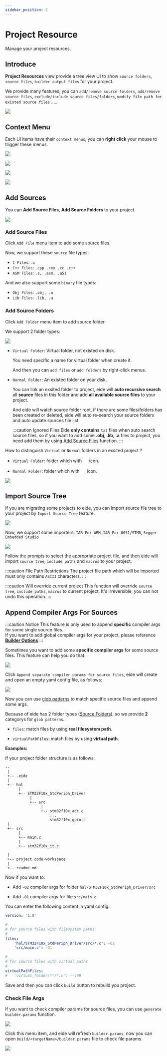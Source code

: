 ```yaml
---
sidebar_position: 2
---
```


# Project Resource

Manage your project resources.

## Introduce

**Project Resources** view provide a tree view UI to show `source folders`, `source files`, `builder output files` for your project.

We provide many features, you can `add/remove source folders`, `add/remove source files`, `exclude/include source files/folders`, `modify file path for existed source files` .....

![](/img/proj_res_preview.png)

## Context Menu

Each UI items have their `context menus`, you can **right click** your mouse to trigger these menus.

![](/img/ctx_menu_prj.png)

![](/img/ctx_menu_prj_res.png)

![](/img/ctx_menu_prj_folder.png)

![](/img/ctx_menu_prj_file.png)

## Add Sources

You can **Add Source Files**, **Add Source Folders** to your project.

![](/img/prj_res_add_src_file.png)

### Add Source Files

Click `Add File` menu item to add some source files.

Now, we support these `source` file types:

- `C Files`: `.c`
- `C++ Files`: `.cpp .cxx .cc .c++`
- `ASM Files`: `.s, .asm, .a51`

And we also support some `binary` file types:

- `Obj Files`: `.obj, .o`
- `Lib Files`: `.lib, .a`

### Add Source Folders

Click `Add Folder` menu item to add source folder.

We support 2 folder types:

![](/img/prj_res_folder_typ.png)

- `Virtual Folder`: Virtual folder, not existed on disk.

  You need specific a name for virtual folder when create it.

  And then you can `add files` or `add folders` by right-click menus.

- `Normal Folder`: An existed folder on your disk.

  You can link an exsited folder to project, eide will **auto recursive search** all **source** files in this folder and add **all available source files** to your project.

  And eide will watch source folder root, if there are some files/folders has been created or deleted, eide will auto re-search your source folders and auto update sources file list.

  :::caution Ignored Files
  Eide **only contains** `txt` files when auto search source files, so if you want to add some **.obj**, **.lib**, **.a** files to project, you need add them by using [Add Source Files](#add-source-files) function.
  :::

How to distinguish `Virtual` or `Normal` folders in an exsited project ?

- `Virtual Folder`: folder which with <img width="16px" bor src="/img/icon/folder_virtual.svg"/> icon.

- `Normal Folder`: folder which with <img width="16px" bor src="/img/icon/folder_root.svg"/> icon.

![](/img/prj_res_folder_typ_cmp.png)

## Import Source Tree

If you are migrating some projects to eide, you can import source file tree to your project by `Import Source Tree` feature.

![](/img/prj_res_imp_src_tree.png)

Now, we support some importers: `IAR For ARM`, `IAR For 8051/STM8`, `Segger Embedded Studio`

![](/img/prj_res_imp_src_tree_importers.png)

Follow the prompts to select the appropriate project file, and then eide will import `source tree`, `include paths` and `macros` to your project.

:::caution File Path Restrictions
The project file path which will be imported must only contains `ASCII` characters.
:::

:::caution Will override current project
This function will override `source tree`, `include paths`, `macros` to current project. It's irreversible, you can not undo this operation.
:::

## Append Compiler Args For Sources

:::caution Notice
This feature is only used to append **specific** compiler args for some single source files.<br/>
If you want to add global compiler args for your project, please reference [**Builder Options**](../modules/builder#advance-configurations)
:::

Sometimes you want to add some **specific compiler args** for some source files. This feature can help you do that.

![](/img/prj_res_add_src_file_args.png)

Click `Append separate compiler params for source files`, eide will create and open an empty yaml config file, as follows:

![](/img/prj_res_add_src_file_args_preview.png)

Now you can use [glob patterns](https://github.com/micromatch/micromatch#matching-features) to match specific source files and append some args.

Because of eide has 2 folder types ([Source Folders](#add-source-folders)), so we provide **2** categorys for `glob patterns`.

- `files`: match files by using **real filesystem path**.

- `virtualPathFiles`: match files by using **virtual path**.

**Examples:**

If your project folder structure is as follows:

```
--
 |
 +-- .eide
 |
 +-- hal
      |
      +-- STM32F10x_StdPeriph_Driver
           |
           +-- src
                |
                +-- stm32f10x_adc.c
                    ...
                    stm32f10x_gpio.c
 |
 +-- src
      |
      +-- main.c
      |
      +-- stm32f10x_it.c

 |
 +-- project.code-workspace
 |
 +-- readme.md
```

Now if you want to:

- Add `-O2` compiler args for folder `hal/STM32F10x_StdPeriph_Driver/src`

- Add `-O1` compiler args for file `src/main.c`

You can enter the following content in yaml config:

```yaml
version: '1.0'

#
# for source files with filesystem paths
#
files:
    'hal/STM32F10x_StdPeriph_Driver/src/*.c': -O2
    'src/main.c': -O1

#
# for source files with virtual paths
#
virtualPathFiles:
#   'virtual_folder/**/*.c': --c99
```

Save and then you can click `build` button to rebuild you project.

### Check File Args

If you want to check compiler params for source files, you can use `generate builder.params` function.

![](/img/prj_gen_builder_params.png)

Click this menu item, and eide will refresh `builder.params`, now you can open `build/<targetName>/builder.params` file to check file params.

![](/img/prj_builder_params_src_args.png)

